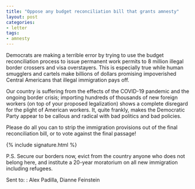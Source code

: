 ```yaml
---
title: "Oppose any budget reconciliation bill that grants amnesty"
layout: post
categories:
- letter
tags:
- amnesty
---
```


Democrats are making a terrible error by trying to use the budget reconciliation process to issue permanent work permits to 8 million illegal border crossers and visa overstayers. This is especially true while human smugglers and cartels make billions of dollars promising impoverished Central Americans that illegal immigration pays off.

Our country is suffering from the effects of the COVID-19 pandemic and the ongoing border crisis; importing hundreds of thousands of new foreign workers (on top of your proposed legalization) shows a complete disregard for the plight of American workers. It, quite frankly, makes the Democratic Party appear to be callous and radical with bad politics and bad policies.

Please do all you can to strip the immigration provisions out of the final reconciliation bill, or to vote against the final passage!

{% include signature.html %}

P.S. Secure our borders now, evict from the country anyone who does not belong here, and institute a 20-year moratorium on all new immigration including refugees.

Sent to:
: Alex Padilla, Dianne Feinstein
